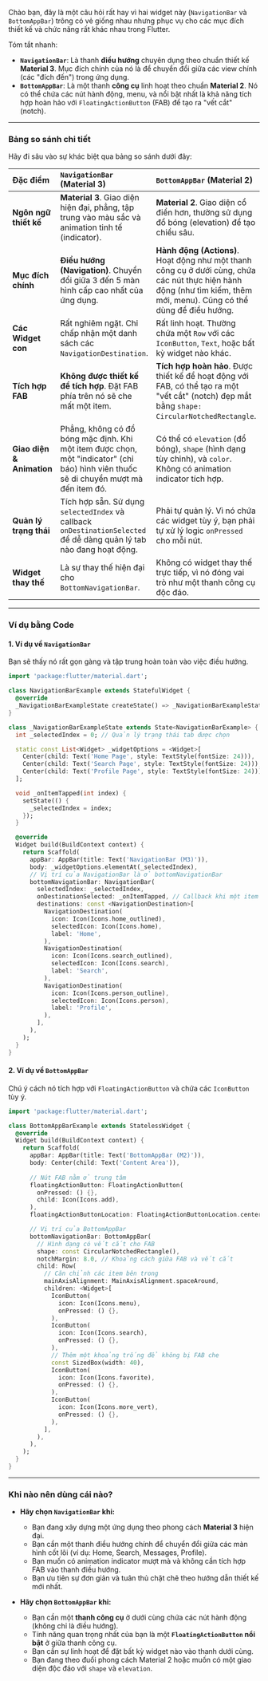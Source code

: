 Chào bạn, đây là một câu hỏi rất hay vì hai widget này (`NavigationBar` và `BottomAppBar`) trông có vẻ giống nhau nhưng phục vụ cho các mục đích thiết kế và chức năng rất khác nhau trong Flutter.

Tóm tắt nhanh:
*   **`NavigationBar`**: Là thanh **điều hướng** chuyên dụng theo chuẩn thiết kế **Material 3**. Mục đích chính của nó là để chuyển đổi giữa các view chính (các "đích đến") trong ứng dụng.
*   **`BottomAppBar`**: Là một thanh **công cụ** linh hoạt theo chuẩn **Material 2**. Nó có thể chứa các nút hành động, menu, và nổi bật nhất là khả năng tích hợp hoàn hảo với `FloatingActionButton` (FAB) để tạo ra "vết cắt" (notch).

---

### Bảng so sánh chi tiết

Hãy đi sâu vào sự khác biệt qua bảng so sánh dưới đây:

| Đặc điểm | `NavigationBar` (Material 3) | `BottomAppBar` (Material 2) |
| :--- | :--- | :--- |
| **Ngôn ngữ thiết kế** | **Material 3**. Giao diện hiện đại, phẳng, tập trung vào màu sắc và animation tinh tế (indicator). | **Material 2**. Giao diện cổ điển hơn, thường sử dụng đổ bóng (elevation) để tạo chiều sâu. |
| **Mục đích chính** | **Điều hướng (Navigation)**. Chuyển đổi giữa 3 đến 5 màn hình cấp cao nhất của ứng dụng. | **Hành động (Actions)**. Hoạt động như một thanh công cụ ở dưới cùng, chứa các nút thực hiện hành động (như tìm kiếm, thêm mới, menu). Cũng có thể dùng để điều hướng. |
| **Các Widget con** | Rất nghiêm ngặt. Chỉ chấp nhận một danh sách các `NavigationDestination`. | Rất linh hoạt. Thường chứa một `Row` với các `IconButton`, `Text`, hoặc bất kỳ widget nào khác. |
| **Tích hợp FAB** | **Không được thiết kế để tích hợp**. Đặt FAB phía trên nó sẽ che mất một item. | **Tích hợp hoàn hảo**. Được thiết kế để hoạt động với FAB, có thể tạo ra một "vết cắt" (notch) đẹp mắt bằng `shape: CircularNotchedRectangle`. |
| **Giao diện & Animation** | Phẳng, không có đổ bóng mặc định. Khi một item được chọn, một "indicator" (chỉ báo) hình viên thuốc sẽ di chuyển mượt mà đến item đó. | Có thể có `elevation` (đổ bóng), `shape` (hình dạng tùy chỉnh), và `color`. Không có animation indicator tích hợp. |
| **Quản lý trạng thái** | Tích hợp sẵn. Sử dụng `selectedIndex` và callback `onDestinationSelected` để dễ dàng quản lý tab nào đang hoạt động. | Phải tự quản lý. Vì nó chứa các widget tùy ý, bạn phải tự xử lý logic `onPressed` cho mỗi nút. |
| **Widget thay thế** | Là sự thay thế hiện đại cho `BottomNavigationBar`. | Không có widget thay thế trực tiếp, vì nó đóng vai trò như một thanh công cụ độc đáo. |

---

### Ví dụ bằng Code

#### 1. Ví dụ về `NavigationBar`

Bạn sẽ thấy nó rất gọn gàng và tập trung hoàn toàn vào việc điều hướng.

```dart
import 'package:flutter/material.dart';

class NavigationBarExample extends StatefulWidget {
  @override
  _NavigationBarExampleState createState() => _NavigationBarExampleState();
}

class _NavigationBarExampleState extends State<NavigationBarExample> {
  int _selectedIndex = 0; // Quản lý trạng thái tab được chọn

  static const List<Widget> _widgetOptions = <Widget>[
    Center(child: Text('Home Page', style: TextStyle(fontSize: 24))),
    Center(child: Text('Search Page', style: TextStyle(fontSize: 24))),
    Center(child: Text('Profile Page', style: TextStyle(fontSize: 24))),
  ];

  void _onItemTapped(int index) {
    setState(() {
      _selectedIndex = index;
    });
  }

  @override
  Widget build(BuildContext context) {
    return Scaffold(
      appBar: AppBar(title: Text('NavigationBar (M3)')),
      body: _widgetOptions.elementAt(_selectedIndex),
      // Vị trí của NavigationBar là ở bottomNavigationBar
      bottomNavigationBar: NavigationBar(
        selectedIndex: _selectedIndex,
        onDestinationSelected: _onItemTapped, // Callback khi một item được chọn
        destinations: const <NavigationDestination>[
          NavigationDestination(
            icon: Icon(Icons.home_outlined),
            selectedIcon: Icon(Icons.home),
            label: 'Home',
          ),
          NavigationDestination(
            icon: Icon(Icons.search_outlined),
            selectedIcon: Icon(Icons.search),
            label: 'Search',
          ),
          NavigationDestination(
            icon: Icon(Icons.person_outline),
            selectedIcon: Icon(Icons.person),
            label: 'Profile',
          ),
        ],
      ),
    );
  }
}
```

#### 2. Ví dụ về `BottomAppBar`

Chú ý cách nó tích hợp với `FloatingActionButton` và chứa các `IconButton` tùy ý.

```dart
import 'package:flutter/material.dart';

class BottomAppBarExample extends StatelessWidget {
  @override
  Widget build(BuildContext context) {
    return Scaffold(
      appBar: AppBar(title: Text('BottomAppBar (M2)')),
      body: Center(child: Text('Content Area')),
      
      // Nút FAB nằm ở trung tâm
      floatingActionButton: FloatingActionButton(
        onPressed: () {},
        child: Icon(Icons.add),
      ),
      floatingActionButtonLocation: FloatingActionButtonLocation.centerDocked,

      // Vị trí của BottomAppBar
      bottomNavigationBar: BottomAppBar(
        // Hình dạng có vết cắt cho FAB
        shape: const CircularNotchedRectangle(),
        notchMargin: 8.0, // Khoảng cách giữa FAB và vết cắt
        child: Row(
          // Căn chỉnh các item bên trong
          mainAxisAlignment: MainAxisAlignment.spaceAround,
          children: <Widget>[
            IconButton(
              icon: Icon(Icons.menu),
              onPressed: () {},
            ),
            IconButton(
              icon: Icon(Icons.search),
              onPressed: () {},
            ),
            // Thêm một khoảng trống để không bị FAB che
            const SizedBox(width: 40), 
            IconButton(
              icon: Icon(Icons.favorite),
              onPressed: () {},
            ),
            IconButton(
              icon: Icon(Icons.more_vert),
              onPressed: () {},
            ),
          ],
        ),
      ),
    );
  }
}
```

---

### Khi nào nên dùng cái nào?

*   **Hãy chọn `NavigationBar` khi:**
    *   Bạn đang xây dựng một ứng dụng theo phong cách **Material 3** hiện đại.
    *   Bạn cần một thanh điều hướng chính để chuyển đổi giữa các màn hình cốt lõi (ví dụ: Home, Search, Messages, Profile).
    *   Bạn muốn có animation indicator mượt mà và không cần tích hợp FAB vào thanh điều hướng.
    *   Bạn ưu tiên sự đơn giản và tuân thủ chặt chẽ theo hướng dẫn thiết kế mới nhất.

*   **Hãy chọn `BottomAppBar` khi:**
    *   Bạn cần một **thanh công cụ** ở dưới cùng chứa các nút hành động (không chỉ là điều hướng).
    *   Tính năng quan trọng nhất của bạn là một **`FloatingActionButton` nổi bật** ở giữa thanh công cụ.
    *   Bạn cần sự linh hoạt để đặt bất kỳ widget nào vào thanh dưới cùng.
    *   Bạn đang theo đuổi phong cách Material 2 hoặc muốn có một giao diện độc đáo với `shape` và `elevation`.
